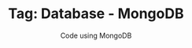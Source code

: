 ---
layout: portfolio
title: 'Tag: Database - MongoDB'
subtitle: Code using MongoDB 
permalink: /portfolio/tags/database/mongodb
type: tag
uid: mongodb
pagination:
    enabled: true
    tag: [mongodb]
---